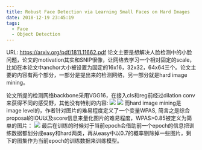 ```yaml
---
title: Robust Face Detection via Learning Small Faces on Hard Images
date: 2018-12-19 23:45:19
tags:
  - Face
  - Object Detection
---
```

URL: https://arxiv.org/pdf/1811.11662.pdf
论文主要是想解决人脸检测中的小脸问题，论文的motivation其实和SNIP很像，让网络去学习一个相对固定的scale，比如在本论文中anchor大小被设置为固定的16x16，32x32，64x64三个。论文主要的内容有两个部分，一部分是提出来的检测网络，另一部分就是hard image mining。

论文所提的检测网络backbone采用VGG16，在接入cls和reg前经过dilation conv来获得不同的感受野，其他没有特别的内容:
![](Robust-Face-Detection-via-Learning-Small-Faces-on-Hard-Images-9add084a4879a4cde2af6ba16849afa33dc4a245_1_690x283.png)
![](Robust-Face-Detection-via-Learning-Small-Faces-on-Hard-Images-e9d7b5e89400c3d6572e883406879031b064fcd8_1_482x500.png)
而hard image mining是image level的，作者针对图片的难易程度定义了一个变量WPAS, 简言之是综合proposal的IOU以及score信息来量化图片的难易程度，WPAS>0.85被定义为简单的图片：
![](Robust-Face-Detection-via-Learning-Small-Faces-on-Hard-Images-5d2afb9dc7cdd4a787fc08fb6b82bda9f305572f_1_690x106.png)
最后在训练的时候对于当前epoch会借助前一个epoch的信息把训练数据都划分成easy和hard两类，再从easy中以0.7的概率剔除掉一些图片，剩下的图集作为当前epoch的训练数据来训练模型。
